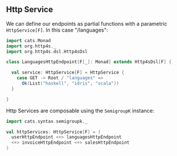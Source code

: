 ## Http Service

We can define our endpoints as partial functions with a parametric `HttpService[F]`. In this case "/languages":

```scala
import cats.Monad
import org.http4s._
import org.http4s.dsl.Http4sDsl

class LanguagesHttpEndpoint[F[_]: Monad] extends Http4sDsl[F] {

  val service: HttpService[F] = HttpService {
    case GET -> Root / "languages" =>
      Ok(List("haskell", "idris", "scala"))
  }

}
```

Http Services are composable using the `SemigroupK` instance:

```scala
import cats.syntax.semigroupk._

val httpServices: HttpService[F] = (
  userHttpEndpoint <+> languagesHttpEndpoint
  <+> invoiceHttpEndpoint <+> salesHttpEndpoint
)
```
